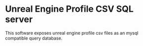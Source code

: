 # Unreal Engine Profile CSV SQL server

This software exposes unreal engine profile csv files as an mysql compatible query database.